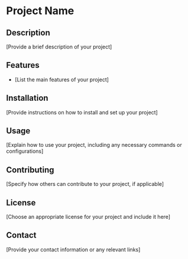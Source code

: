# Project Name

## Description

[Provide a brief description of your project]

## Features

- [List the main features of your project]

## Installation

[Provide instructions on how to install and set up your project]

## Usage

[Explain how to use your project, including any necessary commands or configurations]

## Contributing

[Specify how others can contribute to your project, if applicable]

## License

[Choose an appropriate license for your project and include it here]

## Contact

[Provide your contact information or any relevant links]
